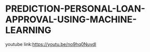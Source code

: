 # PREDICTION-PERSONAL-LOAN-APPROVAL-USING-MACHINE-LEARNING
youtube link:https://youtu.be/no9hq0NuydI
